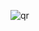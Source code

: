 ![qr](https://user-images.githubusercontent.com/105305285/196331373-0d1399a4-5fe7-4031-88c4-f0a68be800c2.png)

